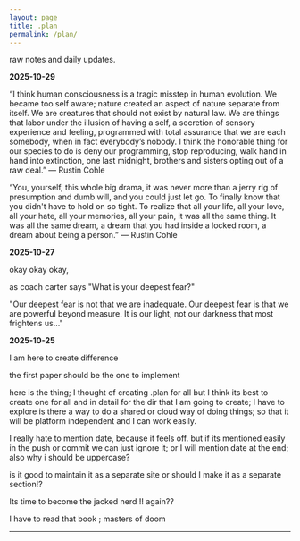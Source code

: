 ```yaml
---
layout: page
title: .plan
permalink: /plan/
---
```


raw notes and daily updates.



**2025-10-29**

“I think human consciousness is a tragic misstep in human evolution. We became too self aware; nature created an aspect of nature separate from itself. We are creatures that should not exist by natural law. We are things that labor under the illusion of having a self, a secretion of sensory experience and feeling, programmed with total assurance that we are each somebody, when in fact everybody’s nobody. I think the honorable thing for our species to do is deny our programming, stop reproducing, walk hand in hand into extinction, one last midnight, brothers and sisters opting out of a raw deal.”
― Rustin Cohle


“You, yourself, this whole big drama, it was never more than a jerry rig of presumption and dumb will, and you could just let go. To finally know that you didn't have to hold on so tight. To realize that all your life, all your love, all your hate, all your memories, all your pain, it was all the same thing. It was all the same dream, a dream that you had inside a locked room, a dream about being a person.”
― Rustin Cohle

**2025-10-27**

okay okay okay,

as coach carter says  "What is your deepest fear?"

"Our deepest fear is not that we are inadequate.
 Our deepest fear is that we are powerful beyond measure. 
 It is our light, not our darkness that most frightens us..."


**2025-10-25**

I am here to create difference

the first paper should be the one to implement

here is the thing; I thought of creating .plan for all but I think its best to create one for all and in detail for the dir that I am going to create; I have to explore is there a way to do a shared or cloud way of doing things; so that it will be platform independent and I can work easily.

I really hate to mention date, because it feels off. but if its mentioned easily in the push or commit we can just ignore it; or I will mention date at the end; also why i should be uppercase?

is it good to maintain it as a separate site or should I make it as a separate section!?

Its time to become the jacked nerd !! again??

I have to read that book ; masters of doom

---